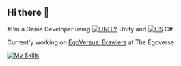 ## Hi there 👋

#I'm a Game Developer using [![UNITY](https://skillicons.dev/icons?i=unity)](https://skillicons.dev) Unity and [![CS](https://skillicons.dev/icons?i=cs)](https://skillicons.dev) C#

Current'y working on [EgoVersus: Brawlers](https://theegoverse.com/games/brawlers) at The Egoverse 

[![My Skills](https://skillicons.dev/icons?i=unity,cs,git,github)](https://skillicons.dev)
